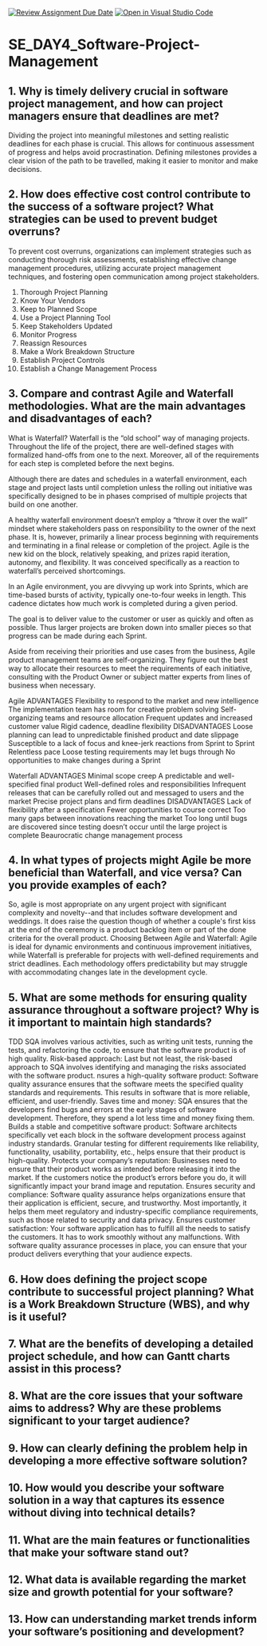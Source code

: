 [![Review Assignment Due Date](https://classroom.github.com/assets/deadline-readme-button-22041afd0340ce965d47ae6ef1cefeee28c7c493a6346c4f15d667ab976d596c.svg)](https://classroom.github.com/a/9pw6JKcu)
[![Open in Visual Studio Code](https://classroom.github.com/assets/open-in-vscode-2e0aaae1b6195c2367325f4f02e2d04e9abb55f0b24a779b69b11b9e10269abc.svg)](https://classroom.github.com/online_ide?assignment_repo_id=18438642&assignment_repo_type=AssignmentRepo)
# SE_DAY4_Software-Project-Management
## 1. Why is timely delivery crucial in software project management, and how can project managers ensure that deadlines are met?
Dividing the project into meaningful milestones and setting realistic deadlines for each phase is crucial. This allows for continuous assessment of progress and helps avoid procrastination. Defining milestones provides a clear vision of the path to be travelled, making it easier to monitor and make decisions.


## 2. How does effective cost control contribute to the success of a software project? What strategies can be used to prevent budget overruns?
To prevent cost overruns, organizations can implement strategies such as conducting thorough risk assessments, establishing effective change management procedures, utilizing accurate project management techniques, and fostering open communication among project stakeholders.
1. Thorough Project Planning
2. Know Your Vendors
3. Keep to Planned Scope
4. Use a Project Planning Tool
5. Keep Stakeholders Updated
6. Monitor Progress
7. Reassign Resources
8.  Make a Work Breakdown Structure
9.  Establish Project Controls
10. Establish a Change Management Process 
    
## 3. Compare and contrast Agile and Waterfall methodologies. What are the main advantages and disadvantages of each?
What is Waterfall?
Waterfall is the “old school” way of managing projects. Throughout the life of the project, there are well-defined stages with formalized hand-offs from one to the next. Moreover, all of the requirements for each step is completed before the next begins.

Although there are dates and schedules in a waterfall environment, each stage and project lasts until completion unless the rolling out initiative was specifically designed to be in phases comprised of multiple projects that build on one another.

A healthy waterfall environment doesn’t employ a “throw it over the wall” mindset where stakeholders pass on responsibility to the owner of the next phase. It is, however, primarily a linear process beginning with requirements and terminating in a final release or completion of the project.
Agile is the new kid on the block, relatively speaking, and prizes rapid iteration, autonomy, and flexibility. It was conceived specifically as a reaction to waterfall’s perceived shortcomings.

In an Agile environment, you are divvying up work into Sprints, which are time-based bursts of activity, typically one-to-four weeks in length. This cadence dictates how much work is completed during a given period.

The goal is to deliver value to the customer or user as quickly and often as possible. Thus larger projects are broken down into smaller pieces so that progress can be made during each Sprint.

Aside from receiving their priorities and use cases from the business, Agile product management teams are self-organizing. They figure out the best way to allocate their resources to meet the requirements of each initiative, consulting with the Product Owner or subject matter experts from lines of business when necessary.

Agile
ADVANTAGES
Flexibility to respond to the market and new intelligence
The implementation team has room for creative problem solving
Self-organizing teams and resource allocation
Frequent updates and increased customer value
Rigid cadence, deadline flexibility
DISADVANTAGES
Loose planning can lead to unpredictable finished product and date slippage
Susceptible to a lack of focus and knee-jerk reactions from Sprint to Sprint
Relentless pace
Loose testing requirements may let bugs through
No opportunities to make changes during a Sprint

Waterfall
ADVANTAGES
Minimal scope creep
A predictable and well-specified final product
Well-defined roles and responsibilities
Infrequent releases that can be carefully rolled out and messaged to users and the market
Precise project plans and firm deadlines
DISADVANTAGES
Lack of flexibility after a specification
Fewer opportunities to course correct
Too many gaps between innovations reaching the market
Too long until bugs are discovered since testing doesn’t occur until the large project is complete
Beaurocratic change management process

## 4. In what types of projects might Agile be more beneficial than Waterfall, and vice versa? Can you provide examples of each?
So, agile is most appropriate on any urgent project with significant complexity and novelty--and that includes software development and weddings. It does raise the question though of whether a couple's first kiss at the end of the ceremony is a product backlog item or part of the done criteria for the overall product.
Choosing Between Agile and Waterfall:
Agile is ideal for dynamic environments and continuous improvement initiatives, while Waterfall is preferable for projects with well-defined requirements and strict deadlines.
Each methodology offers predictability but may struggle with accommodating changes late in the development cycle.
## 5. What are some methods for ensuring quality assurance throughout a software project? Why is it important to maintain high standards?
TDD SQA involves various activities, such as writing unit tests, running the tests, and refactoring the code, to ensure that the software product is of high quality. Risk-based approach: Last but not least, the risk-based approach to SQA involves identifying and managing the risks associated with the software product.
nsures a high-quality software product: Software quality assurance ensures that the software meets the specified quality standards and requirements. This results in software that is more reliable, efficient, and user-friendly.
Saves time and money: SQA ensures that the developers find bugs and errors at the early stages of software development. Therefore, they spend a lot less time and money fixing them. 
Builds a stable and competitive software product: Software architects specifically vet each block in the software development process against industry standards. Granular testing for different requirements like reliability, functionality, usability, portability, etc., helps ensure that their product is high-quality.
Protects your company’s reputation: Businesses need to ensure that their product works as intended before releasing it into the market. If the customers notice the product’s errors before you do, it will significantly impact your brand image and reputation.
Ensures security and compliance: Software quality assurance helps organizations ensure that their application is efficient, secure, and trustworthy. Most importantly, it helps them meet regulatory and industry-specific compliance requirements, such as those related to security and data privacy.
Ensures customer satisfaction: Your software application has to fulfill all the needs to satisfy the customers. It has to work smoothly without any malfunctions. With software quality assurance processes in place, you can ensure that your product delivers everything that your audience expects.
## 6. How does defining the project scope contribute to successful project planning? What is a Work Breakdown Structure (WBS), and why is it useful?
## 7. What are the benefits of developing a detailed project schedule, and how can Gantt charts assist in this process?
## 8. What are the core issues that your software aims to address? Why are these problems significant to your target audience?
## 9. How can clearly defining the problem help in developing a more effective software solution?
## 10. How would you describe your software solution in a way that captures its essence without diving into technical details?
## 11. What are the main features or functionalities that make your software stand out?
## 12. What data is available regarding the market size and growth potential for your software?
## 13. How can understanding market trends inform your software’s positioning and development?
